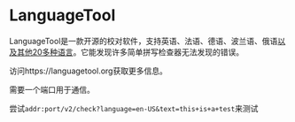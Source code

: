 # LanguageTool

LanguageTool是一款开源的校对软件，支持英语、法语、德语、波兰语、俄语[以及其他20多种语言](https://languagetool.org/languages/)。它能发现许多简单拼写检查器无法发现的错误。

访问https://languagetool.org获取更多信息。

需要一个端口用于通信。

尝试`addr:port/v2/check?language=en-US&text=this+is+a+test`来测试 